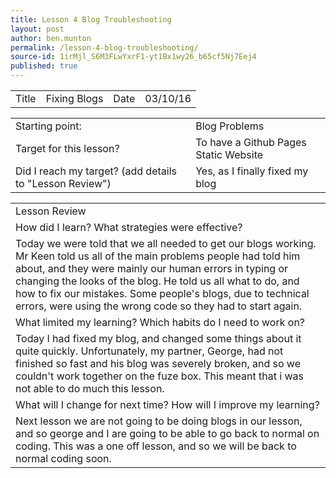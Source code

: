 ```yaml
---
title: Lesson 4 Blog Troubleshooting
layout: post
author: ben.munton
permalink: /lesson-4-blog-troubleshooting/
source-id: 1irMjl_S6M3FLwYxrF1-yt1Bx1wy26_b65cf5Nj7Eej4
published: true
---
```

<table>
  <tr>
    <td>Title</td>
    <td>Fixing Blogs</td>
    <td>Date</td>
    <td>03/10/16</td>
  </tr>
</table>


<table>
  <tr>
    <td>Starting point:</td>
    <td>Blog Problems</td>
  </tr>
  <tr>
    <td>Target for this lesson?</td>
    <td>To have a Github Pages Static Website</td>
  </tr>
  <tr>
    <td>Did I reach my target? 
(add details to "Lesson Review")</td>
    <td> Yes, as I finally fixed my blog</td>
  </tr>
</table>


<table>
  <tr>
    <td>Lesson Review</td>
  </tr>
  <tr>
    <td>How did I learn? What strategies were effective? </td>
  </tr>
  <tr>
    <td>Today we were told that we all needed to get our blogs working. Mr Keen told us all of the main problems people had told him about, and they were mainly our human errors in typing or changing the looks of the blog.  He told us all what to do, and how to fix our mistakes.  Some people's blogs, due to technical errors, were using the wrong code so they had to start again.</td>
  </tr>
  <tr>
    <td>What limited my learning? Which habits do I need to work on? </td>
  </tr>
  <tr>
    <td>Today I had fixed my blog, and changed some things about it quite quickly.  Unfortunately, my partner, George, had not finished so fast and his blog was severely broken, and so we couldn't work together on the fuze box.  This meant that i was not able to do much this lesson.</td>
  </tr>
  <tr>
    <td>What will I change for next time? How will I improve my learning?</td>
  </tr>
  <tr>
    <td>Next lesson we are not going to be doing blogs in our lesson, and so george and I are going to be able to go back to normal on coding.  This was a one off lesson, and so we will be back to normal coding soon.</td>
  </tr>
</table>


